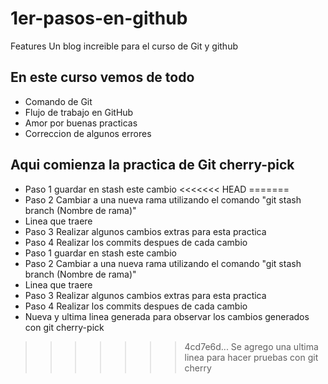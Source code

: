 # 1er-pasos-en-github
Features
Un blog increible para el curso de Git y github

## En este curso vemos de todo
* Comando de Git
* Flujo de trabajo en GitHub
* Amor por buenas practicas
* Correccion de algunos errores

## Aqui comienza la practica de Git cherry-pick
* Paso 1 guardar en stash este cambio
<<<<<<< HEAD
=======
* Paso 2 Cambiar a una nueva rama utilizando el comando "git stash branch (Nombre de rama)"
* Linea que traere 
* Paso 3 Realizar algunos cambios extras para esta practica
* Paso 4 Realizar los commits despues de cada cambio
* Paso 1 guardar en stash este cambio
* Paso 2 Cambiar a una nueva rama utilizando el comando "git stash branch (Nombre de rama)"
* Linea que traere 
* Paso 3 Realizar algunos cambios extras para esta practica
* Paso 4 Realizar los commits despues de cada cambio
* Nueva y ultima linea generada para observar los cambios generados con git cherry-pick
>>>>>>> 4cd7e6d... Se agrego una ultima linea para hacer pruebas con git cherry
